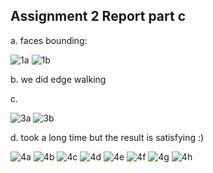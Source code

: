
## Assignment 2 Report part c

a. 
faces bounding:

![1a](https://user-images.githubusercontent.com/92512783/145695053-3d078899-c233-4faf-b4dc-0afe057984e9.png)
![1b](https://user-images.githubusercontent.com/92512783/145695055-62ac774a-1897-4c14-b897-71b535b86714.png)


b. we did edge walking


c. 

![3a](https://user-images.githubusercontent.com/92512783/145695060-4b112f8a-ba79-4837-86a5-dbf5f24b5ec9.png)
![3b](https://user-images.githubusercontent.com/92512783/145695062-f2b7f9c7-9077-4761-a1cb-5694e52b3974.png)

d. took a long time but the result is satisfying :)

![4a](https://user-images.githubusercontent.com/92512783/145728203-47878aa2-e058-486f-b1c0-9ee6bd6f6ada.png)
![4b](https://user-images.githubusercontent.com/92512783/145728205-c6072c87-3979-477d-9e55-57a1bd0d92b0.png)
![4c](https://user-images.githubusercontent.com/92512783/145728208-aeda0c48-b719-4e67-a29a-d4ad50c03e63.png)
![4d](https://user-images.githubusercontent.com/92512783/145728210-7e1088d8-b701-4d24-9506-677d4c198765.png)
![4e](https://user-images.githubusercontent.com/92512783/145728212-5df72578-9f8a-4741-898d-ee4f8e23d5c6.png)
![4f](https://user-images.githubusercontent.com/92512783/145728216-6b1ef9b8-5b59-4888-8f23-b2fdc231bd67.png)
![4g](https://user-images.githubusercontent.com/92512783/145728221-06e10870-2d6b-4716-8ade-c688b960a773.png)
![4h](https://user-images.githubusercontent.com/92512783/145728227-7dd7a93c-da1d-46d1-b383-101721c9460c.png)

